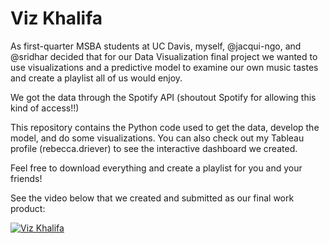 # Viz Khalifa
As first-quarter MSBA students at UC Davis, myself, @jacqui-ngo, and @sridhar decided that for our Data Visualization final project we wanted to use visualizations and a predictive model to examine our own music tastes and create a playlist all of us would enjoy.

We got the data through the Spotify API (shoutout Spotify for allowing this kind of access!!)

This repository contains the Python code used to get the data, develop the model, and do some visualizations. 
You can also check out my Tableau profile (rebecca.driever) to see the interactive dashboard we created.

Feel free to download everything and create a playlist for you and your friends!

See the video below that we created and submitted as our final work product:

[![Viz Khalifa](https://img.youtube.com/vi/LwtY5U5H3q0/0.jpg)](https://www.youtube.com/watch?v=LwtY5U5H3q0 "Viz Khalifa")
